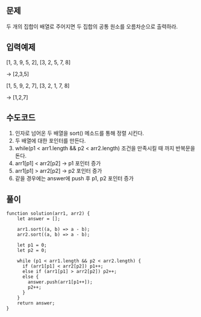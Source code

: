 ## 문제

두 개의 집합이 배열로 주어지면 두 집합의 공통 원소를 오름차순으로 출력하라.

## 입력예제

[1, 3, 9, 5, 2], [3, 2, 5, 7, 8]

-> [2,3,5]

[1, 5, 9, 2, 7], [3, 2, 1, 7, 8]

-> [1,2,7]

## 수도코드

1. 인자로 넘어온 두 배열을 sort() 메소드를 통해 정렬 시킨다.
2. 두 배열에 대한 포인터를 만든다.
3. while(p1 < arr1.length && p2 < arr2.length) 조건을 만족시킬 때 까지 반복문을 돈다.
4. arr1[p1] < arr2[p2] -> p1 포인터 증가
5. arr1[p1] > arr2[p2] -> p2 포인터 증가
6. 같을 경우에는 answer에 push 후 p1, p2 포인터 증가

## 풀이

```
function solution(arr1, arr2) {
    let answer = [];

    arr1.sort((a, b) => a - b);
    arr2.sort((a, b) => a - b);

    let p1 = 0;
    let p2 = 0;

    while (p1 < arr1.length && p2 < arr2.length) {
      if (arr1[p1] < arr2[p2]) p1++;
      else if (arr1[p1] > arr2[p2]) p2++;
      else {
        answer.push(arr1[p1++]);
        p2++;
      }
    }
    return answer;
}
```
